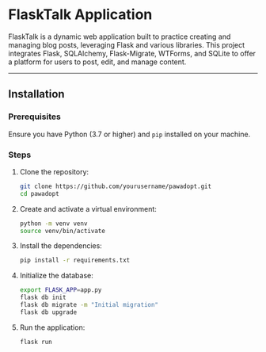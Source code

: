 # FlaskTalk Application

FlaskTalk is a dynamic web application built to practice creating and managing blog posts, leveraging Flask and various libraries. This project integrates Flask, SQLAlchemy, Flask-Migrate, WTForms, and SQLite to offer a platform for users to post, edit, and manage content.

---

## Installation

### Prerequisites
Ensure you have Python (3.7 or higher) and `pip` installed on your machine.

### Steps
1. Clone the repository:
   ```bash
   git clone https://github.com/yourusername/pawadopt.git
   cd pawadopt

2. Create and activate a virtual environment:
   ```bash
   python -m venv venv
   source venv/bin/activate
   
4. Install the dependencies:
   ```bash
   pip install -r requirements.txt
   
6. Initialize the database:
   ```bash
   export FLASK_APP=app.py
   flask db init
   flask db migrate -m "Initial migration"
   flask db upgrade
   
8. Run the application:
   ```bash
   flask run

